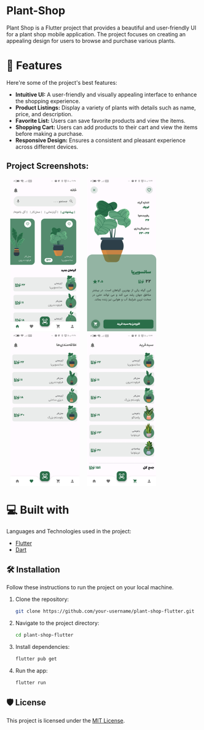 # Plant-Shop

<p id="description">Plant Shop is a Flutter project that provides a beautiful and user-friendly UI for a plant shop mobile application. The project focuses on creating an appealing design for users to browse and purchase various plants.</p>

# 🧐 Features

Here're some of the project's best features:

- **Intuitive UI:** A user-friendly and visually appealing interface to enhance the shopping experience.
- **Product Listings:** Display a variety of plants with details such as name, price, and description.
- **Favorite List:** Users can save favorite products and view the items.
- **Shopping Cart:** Users can add products to their cart and view the items before making a purchase.
- **Responsive Design:** Ensures a consistent and pleasant experience across different devices.

<h2>Project Screenshots:</h2>

<img src="https://github.com/Ayminjf/plant-shop/blob/develop/assets/images/app-images/home-screen.jpg?raw=true" alt="project-screenshot" width="180" height="400/" hspace="10"><img src="https://github.com/Ayminjf/plant-shop/blob/develop/assets/images/app-images/detail-screen.jpg?raw=true" alt="project-screenshot" width="180" height="400/" hspace="10"><img src="https://github.com/Ayminjf/plant-shop/blob/develop/assets/images/app-images/favorite-screen.jpg?raw=true" alt="project-screenshot" width="180" height="400/" hspace="10"><img src="https://github.com/Ayminjf/plant-shop/blob/develop/assets/images/app-images/cart-screen.jpg?raw=true" alt="project-screenshot" width="180" height="400/" hspace="10">

  
  
# 💻 Built with
Languages and Technologies used in the project:
- [Flutter](https://flutter.dev/docs/get-started/install)
- [Dart](https://dart.dev/get-dart)

## 🛠️ Installation

Follow these instructions to run the project on your local machine.

1. Clone the repository:

    ```bash
    git clone https://github.com/your-username/plant-shop-flutter.git
    ```

2. Navigate to the project directory:

    ```bash
    cd plant-shop-flutter
    ```

3. Install dependencies:

    ```bash
    flutter pub get
    ```

4. Run the app:

    ```bash
    flutter run
    ```

## 🛡️ License

This project is licensed under the [MIT License](LICENSE).

